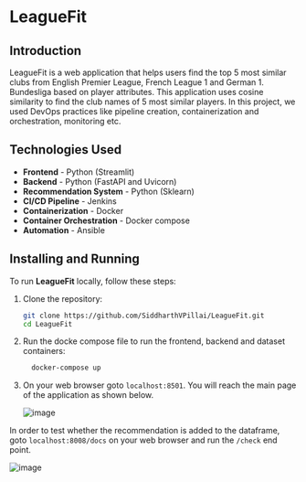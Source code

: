 # LeagueFit

## Introduction
LeagueFit is a web application that helps users find the top 5 most similar clubs from English Premier League, French League 1 and German 1. Bundesliga based on player attributes. 
This application uses cosine similarity to find the club names of 5 most similar players.
In this project, we used DevOps practices like pipeline creation, containerization and orchestration, monitoring etc.

## Technologies Used
- **Frontend** - Python (Streamlit)
- **Backend** - Python (FastAPI and Uvicorn)
- **Recommendation System** - Python (Sklearn)
- **CI/CD Pipeline** - Jenkins
- **Containerization** - Docker
- **Container Orchestration** - Docker compose
- **Automation** - Ansible

## Installing and Running
To run **LeagueFit** locally, follow these steps:
1. Clone the repository:
   
   ```bash
   git clone https://github.com/SiddharthVPillai/LeagueFit.git
   cd LeagueFit
   ```
3. Run the docke compose file to run the frontend, backend and dataset containers:
   
    ```bash
      docker-compose up
    ```
4. On your web browser goto `localhost:8501`. You will reach the main page of the application as shown below.
   
   ![image](https://github.com/SiddharthVPillai/LeagueFit/assets/68557526/4ddb17dc-a44f-4da6-8fa3-435ee4c6d2b8)

  In order to test whether the recommendation is added to the dataframe, goto `localhost:8008/docs` on your web browser and run the `/check` end point.

  ![image](https://github.com/SiddharthVPillai/LeagueFit/assets/68557526/5d939247-61c2-4018-9bca-f0153a7b8e0e)
